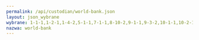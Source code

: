 ```yaml
---
permalink: /api/custodian/world-bank.json
layout: json_wybrane
wybrane: 1-1-1,1-2-1,1-4-2,5-1-1,7-1-1,8-10-2,9-1-1,9-3-2,10-1-1,10-2-1,10-c-1,16-5-2,16-6-1,17-3-2,17-4-1,17-17-1
nazwa: world-bank
---
```

